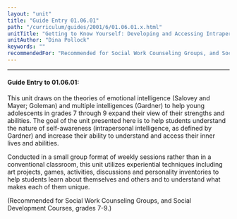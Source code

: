 ```yaml
---
layout: "unit"
title: "Guide Entry 01.06.01"
path: "/curriculum/guides/2001/6/01.06.01.x.html"
unitTitle: "Getting to Know Yourself: Developing and Accessing Intrapersonal Intelligence Among Early Adolescents"
unitAuthor: "Dina Pollock"
keywords: ""
recommendedFor: "Recommended for Social Work Counseling Groups, and Social Development Courses, grades 7-9."
---
```

<body>
<hr/>
 <h4>
  Guide Entry to 01.06.01:
 </h4>
 <p>
  This unit draws on the theories of emotional intelligence (Salovey and Mayer; Goleman) and multiple intelligences (Gardner) to help young adolescents in grades 7 through 9 expand their view of their strengths and abilities. The goal of the unit presented here is to help students understand the nature of self-awareness (intrapersonal intelligence, as defined by Gardner) and increase their ability to understand and access their inner lives and abilities.
 </p>
<p>
  Conducted in a small group format of weekly sessions rather than in a conventional classroom, this unit utilizes experiential techniques including art projects, games, activities, discussions and personality inventories to help students learn about themselves and others and to understand what makes each of them unique.
 </p>
<p>
  (Recommended for Social Work Counseling Groups, and Social Development Courses, grades 7-9.)
 </p>

</body>